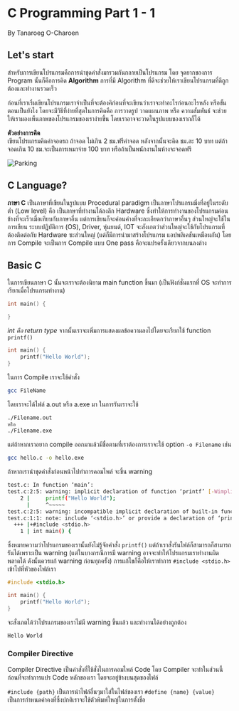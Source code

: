 # C Programming Part 1 - 1

By Tanaroeg  O-Charoen

## Let's start

สำหรับการเขียนโปรแกรมคือการนำชุดคำสั่งมารวมกันกลายเป็นโปรแกรม โดย จุดยากของการ Program นั้นก็คือการคิด **Algorithm** การที่มี Algorithm ที่ดีจะช่วยให้เราเขียนโปรแกรมที่ดีถูกต้องและทำงานรวดเร็ว  

ก่อนที่เราเริ่มเขียนโปรแกรมเราจำเป็นที่จะต้องคิก่อนที่จะเขียนว่าเราจะทำอะไรก่อนอะไรหลัง หรือขั้นตอนเป็นยังไง โดยจะมีวิธีที่ง่ายที่สุดในการคิดคือ การวาดรูป วาดแผนภาพ หรือ ความสัมพันธ์ จะช่วยให้เรามองเห็นภาพของโปรแกรมของเราง่ายขึ้น โดยเราอาจจะวาดในรูปแบบของเรากก็ได้  

**ตัวอย่างการคิด**  
เขียนโปรแกรมคิดค่าจอดรถ ถ้าจอด ไม่เกิน 2 ชม.ฟรีค่าจอด หลังจากนั้นจะคิด ชม.ละ 10 บาท แต่ถ้าจอดเกิน 10 ชม.จะเป็นการเหมาจ่าย 100 บาท หรือถ้าเป็นพนักงานในห้างจะจอดฟรี

![Parking](https://iamgraph.tk/img-md/C-Learning/Ex1-1-DrawParking.png)

## C Language?

**ภาษา C** เป็นภาษาที่เขียนในรูปแบบ Procedural paradigm เป็นภาษาโปรแกรมมิ่งที่อยู่ในระดับต่ำ (Low level) คือ เป็นภาษาที่ทำงานได้ลงลึก Hardware ซึ่งทำให้การทำงานของโปรแกรมค่อนข้างที่จะเร็วเมื่อเทียบกับภาษาอื่น แต่การเขียนก็จะค่อนค่างที่จะละเอียดกว่าภาษาอื่นๆ ส่วนใหญ่จะใช้ในการเขียน ระบบปฎิบัติการ (OS), Driver, หุ่นยนต์, IOT จะสังเกตว่าส่วนใหญ่จะใช้กับโปรแกรมที่ต้องติดต่อกับ Hardware ซะส่วนใหญ่ (แต่ก็มีการนำมาสร้างโปรแกรม แอปพลิเคชันเหมือนกัน) โดยการ Compile จะเป็นการ Compile แบบ One pass คือจะแปรครั้งเดียวจากบนลงล่าง

## Basic C

ในการเขียนภาษา C นั้นจะเราจะต้องนิยาม main function ขึ้นมา (เป็นฟังก์ชั่นแรกที่ OS จะทำการเรียกเมื่อโปรแกรมทำงาน)

```c
int main() {

}
```

*int คือ return type*
จากนั้นเราจะเพิ่มการแสดงผลข้อความลงไปโดยจะเรียกใช้ function ```printf()```

```c
int main() {
    printf("Hello World");
}
```

ในการ Compile เราจะใช้คำสั่ง

```bash
gcc FileName
```

โดยเราจะได้ไฟล์ a.out หรือ a.exe มา ในการรันเราจะใช้

```bash
./Filename.out
หรือ
./Filename.exe
```

แต่ถ้าหากเราอยาก compile ออกมาแล้วมีชื่อตามที่เราต้องการเราจะใช้ option ```-o Filename``` เช่น

```bash
gcc hello.c -o hello.exe
```

ถ้าหากเรานำชุดคำสั่งก่อนหน้าไปทำการคอมไพล์ จะขึ้น warning

```bash
test.c: In function ‘main’:
test.c:2:5: warning: implicit declaration of function ‘printf’ [-Wimplicit-function-declaration]
    2 |     printf("Hello World");
      |     ^~~~~~
test.c:2:5: warning: incompatible implicit declaration of built-in function ‘printf’
test.c:1:1: note: include ‘<stdio.h>’ or provide a declaration of ‘printf’
  +++ |+#include <stdio.h>
    1 | int main() {
```

ซึ่งหมายความว่าโปรแกรมของเรานั้นยังไม่รู้จักคำสั่ง ```printf()``` แต่ถ้าเราสั่งรันไฟล์ก็สามารถก็สามารถรันได้เพราะเป็น warning (แต่ในบางกรณีการมี warning อาจจะทำให้โปรแกรมเราทำงานผิดพลาดได้ ดังนั้นควรแก้ warning ก่อนทุกครั้ง) การแก้ไขก็คือให้เราทำการ ```#include <stdio.h>``` เข้าไปที่หัวของไฟล์เรา

```c
#include <stdio.h>

int main() {
    printf("Hello World");
}
```

จะสั่งเกตได้ว่าโปรแกรมของเราไม่มี warning ขึ้นแล้ว และทำงานได้อย่างถูกต้อง

```txt
Hello World
```

### Compiler Directive

Compiler Directive เป็นคำสั่งที่ใช้สั่งในการคอมไพล์ Code โดย Compiler จะทำในส่วนนี้ก่อนที่จะทำการแปร Code หลักของเรา โดยจะอยู่ข้างบนสุดของไฟล์

`#include {path}` เป็นการนำไฟล์อื่นๆมาใส่ในไฟล์ของเรา
`#define {name} {value}` เป็นการกำหนดค่าคงที่ซึ่งปกติเราจะใช้ตัวพิมพ์ใหญ่ในการตั้งชื่อ
